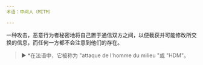 ```yaml
---
术语：中间人（MITM）

---
```

一种攻击，恶意行为者秘密地将自己置于通信双方之间，以便截获并可能修改所交换的信息，而任何一方都不会注意到他们的存在。

> ► *在法语中，它被称为 "attaque de l'homme du milieu "或 "HDM"。